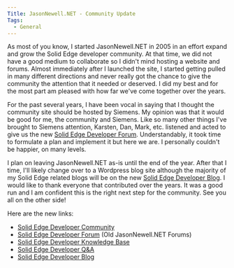 ```yaml
---
Title: JasonNewell.NET - Community Update
Tags:
  - General
---
```


As most of you know, I started JasonNewell.NET in 2005 in an effort expand and grow the Solid Edge developer community. At that time, we did not have a good medium to collaborate so I didn't mind hosting a website and forums. Almost immediately after I launched the site, I started getting pulled in many different directions and never really got the chance to give the community the attention that it needed or deserved. I did my best and for the most part am pleased with how far we've come together over the years.

For the past several years, I have been vocal in saying that I thought the community site should be hosted by Siemens. My opinion was that it would be good for me, the community and Siemens. Like so many other things I've brought to Siemens attention, Karsten, Dan, Mark, etc. listened and acted to give us the new [Solid Edge Developer Forum](http://community.plm.automation.siemens.com/t5/Solid-Edge-Developer-Forum/bd-p/SEDeveloperForum). Understandably, it took time to formulate a plan and implement it but here we are. I personally couldn't be happier, on many levels.

I plan on leaving JasonNewell.NET as-is until the end of the year. After that I time, I'll likely change over to a Wordpress blog site although the majority of my Solid Edge related blogs will be on the new [Solid Edge Developer Blog](http://community.plm.automation.siemens.com/t5/Solid-Edge-Developer-Blog/bg-p/SolidEdgeDeveloperBlog). I would like to thank everyone that contributed over the years. It was a good run and I am confident this is the right next step for the community. See you all on the other side!

Here are the new links:

* [Solid Edge Developer Community](http://community.plm.automation.siemens.com/t5/Solid-Edge-Developer-Community/ct-p/SolidEdgeDeveloperCommunity)
* [Solid Edge Developer Forum](http://community.plm.automation.siemens.com/t5/Solid-Edge-Developer-Forum/bd-p/SEDeveloperForum) (Old JasonNewell.NET Forums)
* [Solid Edge Developer Knowledge Base](http://community.plm.automation.siemens.com/t5/Solid-Edge-Developer-Knowledge/tkb-p/SEDeveloperKB)
* [Solid Edge Developer Q&A](http://community.plm.automation.siemens.com/t5/Solid-Edge-Developer-Q-A/qa-p/SEDeveloperQnA)
* [Solid Edge Developer Blog](http://community.plm.automation.siemens.com/t5/Solid-Edge-Developer-Blog/bg-p/SolidEdgeDeveloperBlog)